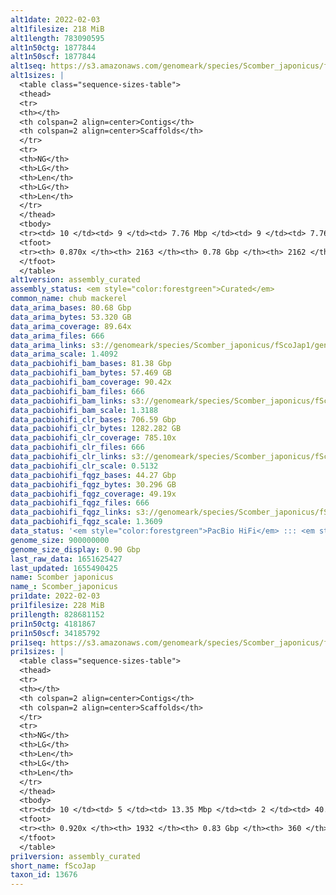 ```yaml
---
alt1date: 2022-02-03
alt1filesize: 218 MiB
alt1length: 783090595
alt1n50ctg: 1877844
alt1n50scf: 1877844
alt1seq: https://s3.amazonaws.com/genomeark/species/Scomber_japonicus/fScoJap1/assembly_curated/fScoJap1.alt.cur.20220203.fasta.gz
alt1sizes: |
  <table class="sequence-sizes-table">
  <thead>
  <tr>
  <th></th>
  <th colspan=2 align=center>Contigs</th>
  <th colspan=2 align=center>Scaffolds</th>
  </tr>
  <tr>
  <th>NG</th>
  <th>LG</th>
  <th>Len</th>
  <th>LG</th>
  <th>Len</th>
  </tr>
  </thead>
  <tbody>
  <tr><td> 10 </td><td> 9 </td><td> 7.76 Mbp </td><td> 9 </td><td> 7.76 Mbp </td></tr>  <tr><td> 20 </td><td> 24 </td><td> 5.33 Mbp </td><td> 24 </td><td> 5.33 Mbp </td></tr>  <tr><td> 30 </td><td> 45 </td><td> 3.43 Mbp </td><td> 45 </td><td> 3.43 Mbp </td></tr>  <tr><td> 40 </td><td> 75 </td><td> 2.60 Mbp </td><td> 75 </td><td> 2.60 Mbp </td></tr>  <tr style="background-color:#cccccc;"><td> 50 </td><td> 116 </td><td> 1.88 Mbp </td><td> 116 </td><td> 1.88 Mbp </td></tr>  <tr><td> 60 </td><td> 177 </td><td> 1.21 Mbp </td><td> 177 </td><td> 1.21 Mbp </td></tr>  <tr><td> 70 </td><td> 292 </td><td> 0.52 Mbp </td><td> 292 </td><td> 0.52 Mbp </td></tr>  <tr><td> 80 </td><td> 669 </td><td> 119.82 Kbp </td><td> 669 </td><td> 119.82 Kbp </td></tr>  <tr><td> 90 </td><td> 0 </td><td>  </td><td> 0 </td><td>  </td></tr>  <tr><td> 100 </td><td> 0 </td><td>  </td><td> 0 </td><td>  </td></tr>  </tbody>
  <tfoot>
  <tr><th> 0.870x </th><th> 2163 </th><th> 0.78 Gbp </th><th> 2162 </th><th> 0.78 Gbp </th></tr>
  </tfoot>
  </table>
alt1version: assembly_curated
assembly_status: <em style="color:forestgreen">Curated</em>
common_name: chub mackerel
data_arima_bases: 80.68 Gbp
data_arima_bytes: 53.320 GB
data_arima_coverage: 89.64x
data_arima_files: 666
data_arima_links: s3://genomeark/species/Scomber_japonicus/fScoJap1/genomic_data/arima/<br>
data_arima_scale: 1.4092
data_pacbiohifi_bam_bases: 81.38 Gbp
data_pacbiohifi_bam_bytes: 57.469 GB
data_pacbiohifi_bam_coverage: 90.42x
data_pacbiohifi_bam_files: 666
data_pacbiohifi_bam_links: s3://genomeark/species/Scomber_japonicus/fScoJap1/genomic_data/pacbio_hifi/<br>
data_pacbiohifi_bam_scale: 1.3188
data_pacbiohifi_clr_bases: 706.59 Gbp
data_pacbiohifi_clr_bytes: 1282.282 GB
data_pacbiohifi_clr_coverage: 785.10x
data_pacbiohifi_clr_files: 666
data_pacbiohifi_clr_links: s3://genomeark/species/Scomber_japonicus/fScoJap1/genomic_data/pacbio_hifi/<br>
data_pacbiohifi_clr_scale: 0.5132
data_pacbiohifi_fqgz_bases: 44.27 Gbp
data_pacbiohifi_fqgz_bytes: 30.296 GB
data_pacbiohifi_fqgz_coverage: 49.19x
data_pacbiohifi_fqgz_files: 666
data_pacbiohifi_fqgz_links: s3://genomeark/species/Scomber_japonicus/fScoJap1/genomic_data/pacbio_hifi/<br>
data_pacbiohifi_fqgz_scale: 1.3609
data_status: '<em style="color:forestgreen">PacBio HiFi</em> ::: <em style="color:forestgreen">Arima</em>'
genome_size: 900000000
genome_size_display: 0.90 Gbp
last_raw_data: 1651625427
last_updated: 1655490425
name: Scomber japonicus
name_: Scomber_japonicus
pri1date: 2022-02-03
pri1filesize: 228 MiB
pri1length: 828681152
pri1n50ctg: 4181867
pri1n50scf: 34185792
pri1seq: https://s3.amazonaws.com/genomeark/species/Scomber_japonicus/fScoJap1/assembly_curated/fScoJap1.pri.cur.20220203.fasta.gz
pri1sizes: |
  <table class="sequence-sizes-table">
  <thead>
  <tr>
  <th></th>
  <th colspan=2 align=center>Contigs</th>
  <th colspan=2 align=center>Scaffolds</th>
  </tr>
  <tr>
  <th>NG</th>
  <th>LG</th>
  <th>Len</th>
  <th>LG</th>
  <th>Len</th>
  </tr>
  </thead>
  <tbody>
  <tr><td> 10 </td><td> 5 </td><td> 13.35 Mbp </td><td> 2 </td><td> 40.75 Mbp </td></tr>  <tr><td> 20 </td><td> 13 </td><td> 10.21 Mbp </td><td> 4 </td><td> 39.92 Mbp </td></tr>  <tr><td> 30 </td><td> 23 </td><td> 8.04 Mbp </td><td> 6 </td><td> 36.93 Mbp </td></tr>  <tr><td> 40 </td><td> 35 </td><td> 6.51 Mbp </td><td> 9 </td><td> 36.02 Mbp </td></tr>  <tr style="background-color:#cccccc;"><td> 50 </td><td> 53 </td><td style="background-color:#88ff88;"> 4.18 Mbp </td><td> 11 </td><td style="background-color:#88ff88;"> 34.19 Mbp </td></tr>  <tr><td> 60 </td><td> 79 </td><td> 2.68 Mbp </td><td> 14 </td><td> 32.59 Mbp </td></tr>  <tr><td> 70 </td><td> 129 </td><td> 1.13 Mbp </td><td> 17 </td><td> 31.46 Mbp </td></tr>  <tr><td> 80 </td><td> 296 </td><td> 283.17 Kbp </td><td> 20 </td><td> 29.06 Mbp </td></tr>  <tr><td> 90 </td><td> 1199 </td><td> 37.87 Kbp </td><td> 23 </td><td> 18.71 Mbp </td></tr>  <tr><td> 100 </td><td> 0 </td><td>  </td><td> 0 </td><td>  </td></tr>  </tbody>
  <tfoot>
  <tr><th> 0.920x </th><th> 1932 </th><th> 0.83 Gbp </th><th> 360 </th><th> 0.83 Gbp </th></tr>
  </tfoot>
  </table>
pri1version: assembly_curated
short_name: fScoJap
taxon_id: 13676
---
```

